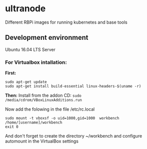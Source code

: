 # ultranode
Different RBPi images for running kubernetes and base tools


## Development environment

Ubuntu 16.04 LTS Server

### For Virtualbox intallation: 

**First:**
```
sudo apt-get update
sudo apt-get install build-essential linux-headers-$(uname -r)
``` 

**Then:** Install from the addon CD: ```sudo /media/cdrom/VBoxLinuxAdditions.run```


Now add the folowing in the file /etc/rc.local
```
sudo mount -t vboxsf -o uid=1000,gid=1000  workbench /home/[username]/workbench
exit 0
```

And don't forget to create the directory ~/workbench and configure automount in the VirtualBox settings

